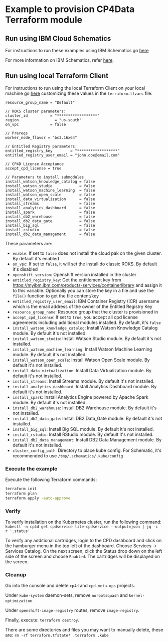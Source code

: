 # Example to provision CP4Data Terraform module

## Run using IBM Cloud Schematics

For instructions to run these examples using IBM Schematics go [here](../Using_Schematics.md)

For more information on IBM Schematics, refer [here](https://cloud.ibm.com/docs/schematics?topic=schematics-get-started-terraform).

## Run using local Terraform Client

For instructions to run using the local Terraform Client on your local machine go [here](../Using_Terraform.md)
customizing these values in the `terraform.tfvars` file:

```hcl
resource_group_name = "Default"

// ROKS cluster parameters:
cluster_id          = "******************"
region                = "us-south"
on_vpc              = false

// Prereqs
worker_node_flavor = "bc3.16x64"

// Entitled Registry parameters:
entitled_registry_key        = "******************"
entitled_registry_user_email = "john.doe@email.com"

// CP4D License Acceptance
accept_cpd_license = true

// Parameters to install submodules
install_watson_knowledge_catalog = false
install_watson_studio            = false
install_watson_machine_learning  = false
install_watson_open_scale        = false
install_data_virtualization      = false
install_streams                  = false
install_analytics_dashboard      = false
install_spark                    = false
install_db2_warehouse            = false
install_db2_data_gate            = false
install_big_sql                  = false
install_rstudio                  = false
install_db2_data_management      = false
```

These parameters are:

- `enable`: If set to `false` does not install the cloud pak on the given cluster. By default it's enabled
- `on_vpc`: If set to `false`, it will set the install do classic ROKS. By default it's disabled
- `openshift_version`: Openshift version installed in the cluster
- `entitled_registry_key`: Get the entitlement key from https://myibm.ibm.com/products-services/containerlibrary and assign it to this variable. Optionally you can store the key in a file and use the `file()` function to get the file content/key
- `entitled_registry_user_email`: IBM Container Registry (ICR) username which is the email address of the owner of the Entitled Registry Key
- `resource_group_name`: Resource group that the cluster is provisioned in
- `accept_cpd_license`: If set to `true`, you accept all cpd license agreements including additional modules installed. By default, it's `false`
- `install_watson_knowledge_catalog`:  Install Watson Knowledge Catalog module. By default it's not installed.
- `install_watson_studio`: Install Watson Studio module. By default it's not installed.
- `install_watson_machine_learning`: Install Watson Machine Learning module. By default it's not installed.
- `install_watson_open_scale`: Install Watson Open Scale module. By default it's not installed. 
- `install_data_virtualization`: Install Data Virtualization module. By default it's not installed.
- `install_streams`: Install Streams module. By default it's not installed.
- `install_analytics_dashboard`: Install Analytics Dashboard module. By default it's not installed.
- `install_spark`: Install Analytics Engine powered by Apache Spark module. By default it's not installed.
- `install_db2_warehouse`: Install DB2 Warehouse module. By default it's not installed.
- `install_db2_data_gate`: Install DB2 Data_Gate module. By default it's not installed.
- `install_big_sql`: Install Big SQL module. By default it's not installed.
- `install_rstudio`: Install RStudio module. By default it's not installed.
- `install_db2_data_management`: Install DB2 Data Management module. By default it's not installed.        
- `cluster_config_path`: Directory to place kube config. For Schematic, it's recommended to use `/tmp/.schematics/.kube/config`                        

### Execute the example

Execute the following Terraform commands:

```bash
terraform init
terraform plan
terraform apply -auto-approve
```

### Verify

To verify installation on the Kubernetes cluster, run the following command: `kubectl -n cp4d get cpdservice lite-cpdservice --output=json | jq -c -r '.status'`

To verify any additional cartridges, login to the CPD dashboard and click on the hamburger menu in the top left of the dashboard. Choose Services -> Services Catalog. On the next screen, click the Status drop down on the left side of the screen and choose `Enabled`. The cartridges will be displayed on the screen.


### Cleanup

Go into the console and delete `cp4d` and `cpd-meta-ops` projects.

Under `kube-system` daemon-sets, remove `norootsquash` and `kernel-optimization`.

Under `openshift-image-registry` routes, remove `image-registry`.

Finally, execute: `terraform destroy`.

There are some directories and files you may want to manually delete, these are: `rm -rf terraform.tfstate* .terraform .kube`
